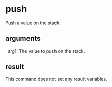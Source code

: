 
# push

Push a value on the stack.

## arguments

  arg1: The value to push on the stack.

## result
This command does not set any result variables.

